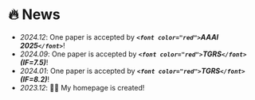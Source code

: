 # 🔥 News

- *2024.12*: One paper is accepted by ***`<font color="red">`AAAI 2025`</font>`***!
- *2024.09*: One paper is accepted by ***`<font color="red">`TGRS`</font>` (IF=7.5)***!
- *2024.01*: One paper is accepted by ***`<font color="red">`TGRS`</font>` (IF=8.2)***!
- *2023.12*:  🎉🎉 My homepage is created!
